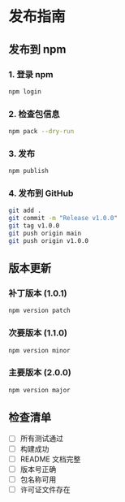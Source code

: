 # 发布指南

## 发布到 npm

### 1. 登录 npm

```bash
npm login
```

### 2. 检查包信息

```bash
npm pack --dry-run
```

### 3. 发布

```bash
npm publish
```

### 4. 发布到 GitHub

```bash
git add .
git commit -m "Release v1.0.0"
git tag v1.0.0
git push origin main
git push origin v1.0.0
```

## 版本更新

### 补丁版本 (1.0.1)
```bash
npm version patch
```

### 次要版本 (1.1.0)
```bash
npm version minor
```

### 主要版本 (2.0.0)
```bash
npm version major
```

## 检查清单

- [ ] 所有测试通过
- [ ] 构建成功
- [ ] README 文档完整
- [ ] 版本号正确
- [ ] 包名称可用
- [ ] 许可证文件存在 
